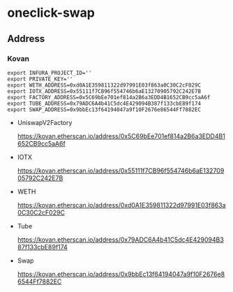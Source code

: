 oneclick-swap
=============

## Address

### Kovan

```
export INFURA_PROJECT_ID=''
export PRIVATE_KEY=''
export WETH_ADDRESS=0xd0A1E359811322d97991E03f863a0C30C2cF029C
export IOTX_ADDRESS=0x55111f7CB96f554746b6aE13270905792C242E7B
export FACTORY_ADDRESS=0x5C69bEe701ef814a2B6a3EDD4B1652CB9cc5aA6f
export TUBE_ADDRESS=0x79ADC6A4b41C5dc4E429094B387f133cbE89f174
export SWAP_ADDRESS=0x9bbEc13f64194047a9f10F2676e86544Ff7882EC
```

- UniswapV2Factory

  https://kovan.etherscan.io/address/0x5C69bEe701ef814a2B6a3EDD4B1652CB9cc5aA6f

- IOTX

  https://kovan.etherscan.io/address/0x55111f7CB96f554746b6aE13270905792C242E7B

- WETH

  https://kovan.etherscan.io/address/0xd0A1E359811322d97991E03f863a0C30C2cF029C

- Tube

  https://kovan.etherscan.io/address/0x79ADC6A4b41C5dc4E429094B387f133cbE89f174

- Swap

  https://kovan.etherscan.io/address/0x9bbEc13f64194047a9f10F2676e86544Ff7882EC
